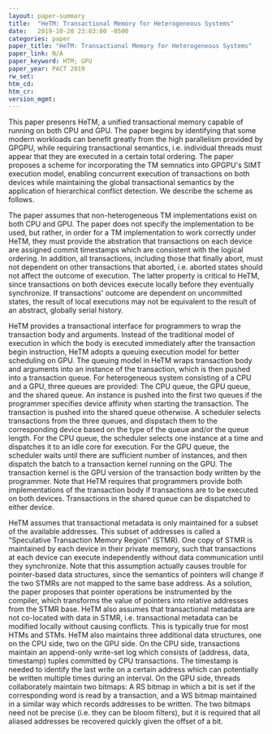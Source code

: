 ```yaml
---
layout: paper-summary
title:  "HeTM: Transactional Memory for Heterogeneous Systems"
date:   2019-10-20 23:03:00 -0500
categories: paper
paper_title: "HeTM: Transactional Memory for Heterogeneous Systems"
paper_link: N/A
paper_keyword: HTM; GPU
paper_year: PACT 2019
rw_set: 
htm_cd: 
htm_cr: 
version_mgmt: 
---
```


This paper presenrs HeTM, a unified transactional memory capable of running on both CPU and GPU. The paper
begins by identifying that some modern workloads can benefit greatly from the high parallelism provided by GPGPU, while
requiring transactional semantics, i.e. individual threads must appear that they are executed in a certain total ordering.
The paper proposes a scheme for incorporating the TM semnatics into GPGPU's SIMT execution model, enabling concurrent execution of transactions on both devices while maintaining the global transactional semantics by the application of hierarchical 
conflict detection. We describe the scheme as follows.

The paper assumes that non-heterogeneous TM implementations exist on both CPU and GPU. The paper does not specify the 
implementation to be used, but rather, in order for a TM implementation to work correctly under HeTM, they must provide 
the abstration that transactions on each device are assigned commit timestamps which are consistent with the logical ordering. 
In addition, all transactions, including those that finally abort, must not dependent on other transactions that aborted, 
i.e. aborted states should not affect the outcome of execution. The latter property is critical to HeTM, since transactions 
on both devices execute locally before they eventually synchronize. If transactions' outcome are dependent on uncommitted 
states, the result of local executions may not be equivalent to the result of an abstract, globally serial history. 

HeTM provides a transactional interface for programmers to wrap the transaction body and arguments. Instead of the traditional
model of execution in which the body is executed immediately after the transaction begin instruction, HeTM adopts 
a queuing execution model for better scheduling on GPU. The queuing model in HeTM wraps transaction body and arguments into
an instance of the transaction, which is then pushed into a transaction queue. For heterogeneous system consisting of
a CPU and a GPU, three queues are provided: The CPU queue, the GPU queue, and the shared queue. An instance is pushed into
the first two queues if the programmer specifies device affinity when starting the transaction. The transaction is pushed 
into the shared queue otherwise. A scheduler selects transactions from the three queues, and dispstach them to the corresponding
device based on the type of the queue and/or the queue length. For the CPU queue, the scheduler selects one instance at a time
and dispatches it to an idle core for execution. For the GPU queue, the scheduler waits until there are sufficient number
of instances, and then dispatch the batch to a transaction kernel running on the GPU. The transaction kernel is the GPU 
version of the transaction body written by the programmer. Note that HeTM requires that programmers provide both implementations
of the transaction body if transactions are to be executed on both devices. Transactions in the shared queue can be dispatched
to either device. 

HeTM assumes that transactional metadata is only maintained for a subset of the available addresses. This subset of addresses
is called a "Speculative Transaction Memory Region" (STMR). One copy of STMR is maintained by each device in their private
memory, such that transactions at each device can execute independently without data communication until they synchronize.
Note that this assumption actually causes trouble for pointer-based data structures, since the semantics of pointers will
change if the two STMRs are not mapped to the same base address. As a solution, the paper proposes that pointer operations
be instrumented by the compiler, which transforms the value of pointers into relative addresses from the STMR base.
HeTM also assumes that transactional metadata are not co-located with data in STMR, i.e. transactional metadata can be 
modified locally without causing conflicts. This is typically true for most HTMs and STMs. HeTM also maintains three additional
data structures, one on the CPU side, two on the GPU side. On the CPU side, transactions maintain an append-only write-set 
log which consists of (address, data, timestamp) tuples committed by CPU transactions. The timestamp is needed to identify
the last write on a certain address which can potentially be written multiple times during an interval. On the GPU side,
threads collaborately maintain two bitmaps: A RS bitmap in which a bit is set if the corresponding word is read by a
transaction, and a WS bitmap maintained in a similar way which records addresses to be written. The two bitmaps
need not be precise (i.e. they can be bloom filters), but it is required that all aliased addresses be recovered quickly 
given the offset of a bit. 